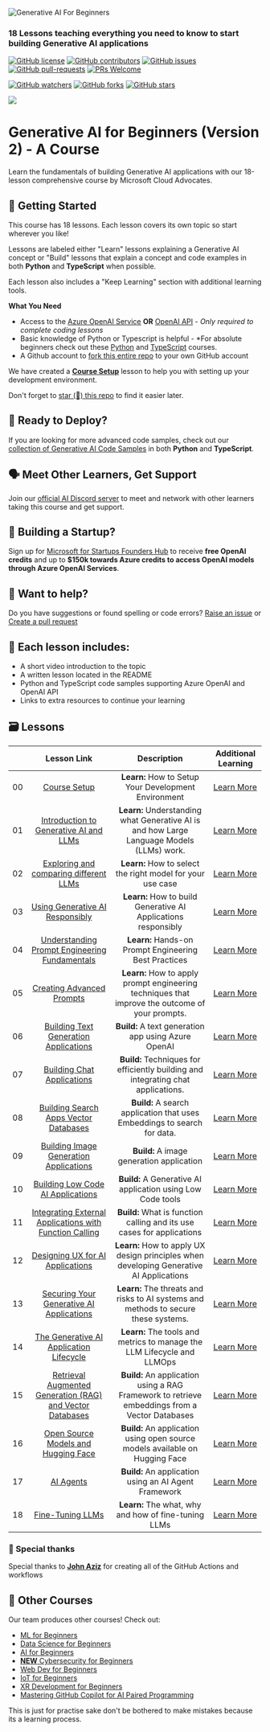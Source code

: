 ![Generative AI For Beginners](./images/repo-thubmnail2.png?WT.mc_id=academic-105485-koreyst)

### 18 Lessons teaching everything you need to know to start building Generative AI applications

[![GitHub license](https://img.shields.io/github/license/microsoft/Generative-AI-For-Beginners.svg)](https://github.com/microsoft/Generative-AI-For-Beginners/blob/master/LICENSE?WT.mc_id=academic-105485-koreyst)
[![GitHub contributors](https://img.shields.io/github/contributors/microsoft/Generative-AI-For-Beginners.svg)](https://GitHub.com/microsoft/Generative-AI-For-Beginners/graphs/contributors/?WT.mc_id=academic-105485-koreyst)
[![GitHub issues](https://img.shields.io/github/issues/microsoft/Generative-AI-For-Beginners.svg)](https://GitHub.com/microsoft/Generative-AI-For-Beginners/issues/?WT.mc_id=academic-105485-koreyst)
[![GitHub pull-requests](https://img.shields.io/github/issues-pr/microsoft/Generative-AI-For-Beginners.svg)](https://GitHub.com/microsoft/Generative-AI-For-Beginners/pulls/?WT.mc_id=academic-105485-koreyst)
[![PRs Welcome](https://img.shields.io/badge/PRs-welcome-brightgreen.svg?style=flat-square)](http://makeapullrequest.com?WT.mc_id=academic-105485-koreyst)

[![GitHub watchers](https://img.shields.io/github/watchers/microsoft/Generative-AI-For-Beginners.svg?style=social&label=Watch)](https://GitHub.com/microsoft/Generative-AI-For-Beginners/watchers/?WT.mc_id=academic-105485-koreyst)
[![GitHub forks](https://img.shields.io/github/forks/microsoft/Generative-AI-For-Beginners.svg?style=social&label=Fork)](https://GitHub.com/microsoft/Generative-AI-For-Beginners/network/?WT.mc_id=academic-105485-koreyst)
[![GitHub stars](https://img.shields.io/github/stars/microsoft/Generative-AI-For-Beginners.svg?style=social&label=Star)](https://GitHub.com/microsoft/Generative-AI-For-Beginners/stargazers/?WT.mc_id=academic-105485-koreyst)

[![](https://dcbadge.vercel.app/api/server/ByRwuEEgH4)](https://aka.ms/genai-discord?WT.mc_id=academic-105485-koreyst)

# Generative AI for Beginners (Version 2) - A Course

Learn the fundamentals of building Generative AI applications with our 18-lesson comprehensive course by Microsoft Cloud Advocates.

## 🌱 Getting Started

This course has 18 lessons. Each lesson covers its own topic so start wherever you like!

Lessons are labeled either "Learn" lessons explaining a Generative AI concept or "Build" lessons that explain a concept and code examples in both **Python** and **TypeScript** when possible.

Each lesson also includes a "Keep Learning" section with additional learning tools.

**What You Need**

- Access to the [Azure OpenAI Service](https://azure.microsoft.com/products/ai-services/openai-service?WT.mc_id=academic-105485-koreyst) **OR** [OpenAI API](https://platform.openai.com/docs/quickstart?context=python?WT.mc_id=academic-105485-koreyst) - _Only required to complete coding lessons_
- Basic knowledge of Python or Typescript is helpful - \*For absolute beginners check out these [Python](https://learn.microsoft.com/training/paths/python-language/?WT.mc_id=academic-105485-koreyst) and [TypeScript](https://learn.microsoft.com/training/paths/build-javascript-applications-typescript/?WT.mc_id=academic-105485-koreyst) courses.
- A Github account to [fork this entire repo](https://github.com/microsoft/generative-ai-for-beginners/fork?WT.mc_id=academic-105485-koreyst) to your own GitHub account

We have created a **[Course Setup](./00-course-setup/README.md?WT.mc_id=academic-105485-koreyst)** lesson to help you with setting up your development environment.

Don't forget to [star (🌟) this repo](https://docs.github.com/en/get-started/exploring-projects-on-github/saving-repositories-with-stars?WT.mc_id=academic-105485-koreyst) to find it easier later.

## 🧠 Ready to Deploy?

If you are looking for more advanced code samples, check out our [collection of Generative AI Code Samples](https://aka.ms/genai-beg-code?WT.mc_id=academic-105485-koreyst) in both **Python** and **TypeScript**.

## 🗣️ Meet Other Learners, Get Support

Join our [official AI Discord server](https://aka.ms/genai-discord?WT.mc_id=academic-105485-koreyst) to meet and network with other learners taking this course and get support.

## 🚀 Building a Startup?

Sign up for [Microsoft for Startups Founders Hub](https://aka.ms/genai-foundershub?WT.mc_id=academic-105485-koreyst) to receive **free OpenAI credits** and up to **$150k towards Azure credits to access OpenAI models through Azure OpenAI Services**.

## 🙏 Want to help?

Do you have suggestions or found spelling or code errors? [Raise an issue](https://github.com/microsoft/generative-ai-for-beginners/issues?WT.mc_id=academic-105485-koreyst) or [Create a pull request](https://github.com/microsoft/generative-ai-for-beginners/pulls?WT.mc_id=academic-105485-koreyst)

## 📂 Each lesson includes:

- A short video introduction to the topic
- A written lesson located in the README
- Python and TypeScript code samples supporting Azure OpenAI and OpenAI API
- Links to extra resources to continue your learning

## 🗃️ Lessons

|     |                                                                 Lesson Link                                                                  |                                           Description                                           | Additional Learning                                                            |
| :-: | :------------------------------------------------------------------------------------------------------------------------------------------: | :---------------------------------------------------------------------------------------------: | ------------------------------------------------------------------------------ |
| 00  |                                 [Course Setup](./00-course-setup/README.md?WT.mc_id=academic-105485-koreyst)                                 |                      **Learn:** How to Setup Your Development Environment                       | [Learn More](https://aka.ms/genai-collection?WT.mc_id=academic-105485-koreyst) |
| 01  |               [Introduction to Generative AI and LLMs](./01-introduction-to-genai/README.md?WT.mc_id=academic-105485-koreyst)                |    **Learn:** Understanding what Generative AI is and how Large Language Models (LLMs) work.    | [Learn More](https://aka.ms/genai-collection?WT.mc_id=academic-105485-koreyst) |
| 02  |       [Exploring and comparing different LLMs](./02-exploring-and-comparing-different-llms/README.md?WT.mc_id=academic-105485-koreyst)       |                   **Learn:** How to select the right model for your use case                    | [Learn More](https://aka.ms/genai-collection?WT.mc_id=academic-105485-koreyst) |
| 03  |              [Using Generative AI Responsibly](./03-using-generative-ai-responsibly/README.md?WT.mc_id=academic-105485-koreyst)              |                 **Learn:** How to build Generative AI Applications responsibly                  | [Learn More](https://aka.ms/genai-collection?WT.mc_id=academic-105485-koreyst) |
| 04  |       [Understanding Prompt Engineering Fundamentals](./04-prompt-engineering-fundamentals/README.md?WT.mc_id=academic-105485-koreyst)       |                      **Learn:** Hands-on Prompt Engineering Best Practices                      | [Learn More](https://aka.ms/genai-collection?WT.mc_id=academic-105485-koreyst) |
| 05  |                        [Creating Advanced Prompts](./05-advanced-prompts/README.md?WT.mc_id=academic-105485-koreyst)                         | **Learn:** How to apply prompt engineering techniques that improve the outcome of your prompts. | [Learn More](https://aka.ms/genai-collection?WT.mc_id=academic-105485-koreyst) |
| 06  |                [Building Text Generation Applications](./06-text-generation-apps/README.md?WT.mc_id=academic-105485-koreyst)                 |                       **Build:** A text generation app using Azure OpenAI                       | [Learn More](https://aka.ms/genai-collection?WT.mc_id=academic-105485-koreyst) |
| 07  |                   [Building Chat Applications](./07-building-chat-applications/README.md?WT.mc_id=academic-105485-koreyst)                   |        **Build:** Techniques for efficiently building and integrating chat applications.        | [Learn More](https://aka.ms/genai-collection?WT.mc_id=academic-105485-koreyst) |
| 08  |            [Building Search Apps Vector Databases](./08-building-search-applications/README.md?WT.mc_id=academic-105485-koreyst)             |            **Build:** A search application that uses Embeddings to search for data.             | [Learn More](https://aka.ms/genai-collection?WT.mc_id=academic-105485-koreyst) |
| 09  |            [Building Image Generation Applications](./09-building-image-applications/README.md?WT.mc_id=academic-105485-koreyst)             |                            **Build:** A image generation application                            | [Learn More](https://aka.ms/genai-collection?WT.mc_id=academic-105485-koreyst) |
| 10  |            [Building Low Code AI Applications](./10-building-low-code-ai-applications/README.md?WT.mc_id=academic-105485-koreyst)            |                   **Build:** A Generative AI application using Low Code tools                   | [Learn More](https://aka.ms/genai-collection?WT.mc_id=academic-105485-koreyst) |
| 11  | [Integrating External Applications with Function Calling](./11-integrating-with-function-calling/README.md?WT.mc_id=academic-105485-koreyst) |             **Build:** What is function calling and its use cases for applications              | [Learn More](https://aka.ms/genai-collection?WT.mc_id=academic-105485-koreyst) |
| 12  |             [Designing UX for AI Applications](./12-designing-ux-for-ai-applications/README.md?WT.mc_id=academic-105485-koreyst)             |     **Learn:** How to apply UX design principles when developing Generative AI Applications     | [Learn More](https://aka.ms/genai-collection?WT.mc_id=academic-105485-koreyst) |
| 13  |             [Securing Your Generative AI Applications](./13-securing-ai-applications/README.md?WT.mc_id=academic-105485-koreyst)             |       **Learn:** The threats and risks to AI systems and methods to secure these systems.       | [Learn More](https://aka.ms/genai-collection?WT.mc_id=academic-105485-koreyst) |
| 14  |      [The Generative AI Application Lifecycle](./14-the-generative-ai-application-lifecycle/README.md?WT.mc_id=academic-105485-koreyst)      |             **Learn:** The tools and metrics to manage the LLM Lifecycle and LLMOps             | [Learn More](https://aka.ms/genai-collection?WT.mc_id=academic-105485-koreyst) |
| 15  |    [Retrieval Augmented Generation (RAG) and Vector Databases](./15-rag-and-vector-databases/README.md?WT.mc_id=academic-105485-koreyst)     | **Build:** An application using a RAG Framework to retrieve embeddings from a Vector Databases  | [Learn More](https://aka.ms/genai-collection?WT.mc_id=academic-105485-koreyst) |
| 16  |                  [Open Source Models and Hugging Face](./16-open-source-models/README.md?WT.mc_id=academic-105485-koreyst)                   |          **Build:** An application using open source models available on Hugging Face           | [Learn More](https://aka.ms/genai-collection?WT.mc_id=academic-105485-koreyst) |
| 17  |                                    [AI Agents](./17-ai-agents/README.md?WT.mc_id=academic-105485-koreyst)                                    |                      **Build:** An application using an AI Agent Framework                      | [Learn More](https://aka.ms/genai-collection?WT.mc_id=academic-105485-koreyst) |
| 18  |                               [Fine-Tuning LLMs](./18-fine-tuning/README.md?WT.mc_id=academic-105485-koreyst)                                |                      **Learn:** The what, why and how of fine-tuning LLMs                       | [Learn More](https://aka.ms/genai-collection?WT.mc_id=academic-105485-koreyst) |


### 🌟 Special thanks

Special thanks to [**John Aziz**](https://www.linkedin.com/in/john0isaac/) for creating all of the GitHub Actions and workflows

## 🎒 Other Courses

Our team produces other courses! Check out:

- [ML for Beginners](https://aka.ms/ml-beginners?WT.mc_id=academic-105485-koreyst)
- [Data Science for Beginners](https://aka.ms/datascience-beginners?WT.mc_id=academic-105485-koreyst)
- [AI for Beginners](https://aka.ms/ai-beginners?WT.mc_id=academic-105485-koreyst)
- [**NEW** Cybersecurity for Beginners](https://github.com/microsoft/Security-101??WT.mc_id=academic-96948-sayoung)
- [Web Dev for Beginners](https://aka.ms/webdev-beginners?WT.mc_id=academic-105485-koreyst)
- [IoT for Beginners](https://aka.ms/iot-beginners?WT.mc_id=academic-105485-koreyst)
- [XR Development for Beginners](https://github.com/microsoft/xr-development-for-beginners?WT.mc_id=academic-105485-koreyst)
- [Mastering GitHub Copilot for AI Paired Programming](https://aka.ms/GitHubCopilotAI?WT.mc_id=academic-105485-koreyst)


This is just for practise sake don't be bothered to make mistakes because its a learning process. 
